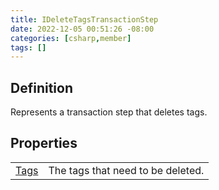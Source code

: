 ```yaml
---
title: IDeleteTagsTransactionStep
date: 2022-12-05 00:51:26 -08:00
categories: [csharp,member]
tags: []
---
```


## Definition

Represents a transaction step that deletes tags.

## Properties
<table><tr><td><!--/posts/csharp.member.entitydb.abstractions.transactions.steps.ideletetagstransactionstep.tags/--><a href='#'>Tags</a></td><td>
The tags that need to be deleted.
</td></tr></table>
